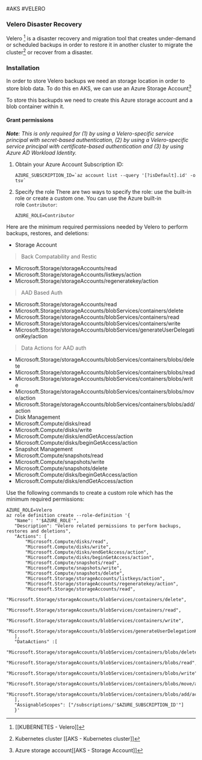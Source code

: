 #AKS #VELERO 

### Velero Disaster Recovery

Velero [^1] is a disaster recovery and migration tool that creates under-demand or scheduled backups in order to restore it in another cluster to migrate the cluster[^2] or recover from a disaster. 


### Installation

In order to store Velero backups we need an storage location in order to store blob data. 
To do this en AKS, we can use an Azure Storage Account[^3]

To store this backupds we need to create this Azure storage account and a blob container within it. 


#### Grant permissions

_**Note**: This is only required for (1) by using a Velero-specific service principal with secret-based authentication, (2) by using a Velero-specific service principal with certificate-based authentication and (3) by using Azure AD Workload Identity._

1. Obtain your Azure Account Subscription ID:
    
    ```
    AZURE_SUBSCRIPTION_ID=`az account list --query '[?isDefault].id' -o tsv`
    ```
    
2. Specify the role There are two ways to specify the role: use the built-in role or create a custom one. You can use the Azure built-in role `Contributor`:
    
    ```
    AZURE_ROLE=Contributor
    ```

Here are the minimum required permissions needed by Velero to perform backups, restores, and deletions:

- Storage Account

> Back Compatability and Restic

- Microsoft.Storage/storageAccounts/read
- Microsoft.Storage/storageAccounts/listkeys/action
- Microsoft.Storage/storageAccounts/regeneratekey/action

> AAD Based Auth

- Microsoft.Storage/storageAccounts/read
- Microsoft.Storage/storageAccounts/blobServices/containers/delete
- Microsoft.Storage/storageAccounts/blobServices/containers/read
- Microsoft.Storage/storageAccounts/blobServices/containers/write
- Microsoft.Storage/storageAccounts/blobServices/generateUserDelegationKey/action

> Data Actions for AAD auth

- Microsoft.Storage/storageAccounts/blobServices/containers/blobs/delete
- Microsoft.Storage/storageAccounts/blobServices/containers/blobs/read
- Microsoft.Storage/storageAccounts/blobServices/containers/blobs/write
- Microsoft.Storage/storageAccounts/blobServices/containers/blobs/move/action
- Microsoft.Storage/storageAccounts/blobServices/containers/blobs/add/action
- Disk Management
- Microsoft.Compute/disks/read
- Microsoft.Compute/disks/write
- Microsoft.Compute/disks/endGetAccess/action
- Microsoft.Compute/disks/beginGetAccess/action
- Snapshot Management
- Microsoft.Compute/snapshots/read
- Microsoft.Compute/snapshots/write
- Microsoft.Compute/snapshots/delete
- Microsoft.Compute/disks/beginGetAccess/action
- Microsoft.Compute/disks/endGetAccess/action

Use the following commands to create a custom role which has the minimum required permissions:

```
AZURE_ROLE=Velero
az role definition create --role-definition '{
   "Name": "'$AZURE_ROLE'",
   "Description": "Velero related permissions to perform backups, restores and deletions",
   "Actions": [
	   "Microsoft.Compute/disks/read",
	   "Microsoft.Compute/disks/write",
	   "Microsoft.Compute/disks/endGetAccess/action",
	   "Microsoft.Compute/disks/beginGetAccess/action",
	   "Microsoft.Compute/snapshots/read",
	   "Microsoft.Compute/snapshots/write",
	   "Microsoft.Compute/snapshots/delete",
	   "Microsoft.Storage/storageAccounts/listkeys/action",
	   "Microsoft.Storage/storageAccounts/regeneratekey/action",
	   "Microsoft.Storage/storageAccounts/read",
	   "Microsoft.Storage/storageAccounts/blobServices/containers/delete",
	   "Microsoft.Storage/storageAccounts/blobServices/containers/read",
	   "Microsoft.Storage/storageAccounts/blobServices/containers/write",
	   "Microsoft.Storage/storageAccounts/blobServices/generateUserDelegationKey/action"
   ],
   "DataActions" :[
	 "Microsoft.Storage/storageAccounts/blobServices/containers/blobs/delete",
	 "Microsoft.Storage/storageAccounts/blobServices/containers/blobs/read",
	 "Microsoft.Storage/storageAccounts/blobServices/containers/blobs/write",
	 "Microsoft.Storage/storageAccounts/blobServices/containers/blobs/move/action",
	 "Microsoft.Storage/storageAccounts/blobServices/containers/blobs/add/action"
   ],
   "AssignableScopes": ["/subscriptions/'$AZURE_SUBSCRIPTION_ID'"]
   }'
```


[^1]: [[KUBERNETES - Velero]]
[^2]: Kubernetes cluster [[AKS - Kubernetes cluster]]
[^3]: Azure storage account[[AKS - Storage Account]]